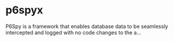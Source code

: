 # p6spyx
P6Spy is a framework that enables database data to be seamlessly intercepted and logged with no code changes to the a…
